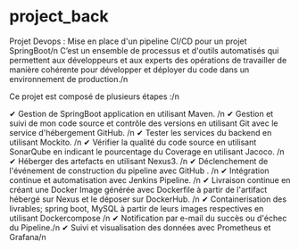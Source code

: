 # project_back
Projet Devops : Mise en place d'un pipeline CI/CD pour un projet SpringBoot/n
C’est un ensemble de processus et d'outils automatisés qui permettent aux développeurs et aux experts des opérations de travailler de manière cohérente pour développer et déployer du code dans un environnement de production./n

Ce projet est composé de plusieurs étapes :/n

✔ Gestion de SpringBoot application en utilisant Maven. /n
✔ Gestion et suivi de mon code source et contrôle des versions en utilisant Git avec le service d'hébergement GitHub. /n
✔ Tester les services du backend en utilisant Mockito. /n
✔ Vérifier la qualité du code source en utilisant SonarQube en indicant le pourcentage du Coverage en utilisant Jacoco. /n
✔ Héberger des artefacts en utilisant Nexus3. /n
✔ Déclenchement de l'événement de construction du pipeline avec GitHub . /n
✔ Intégration continue et automatisation avec Jenkins Pipeline. /n
✔ Livraison continue en créant une Docker Image générée avec Dockerfile à partir de l'artifact hébergé sur Nexus et le déposer sur DockerHub. /n
✔ Containerisation des livrables; spring boot, MySQL à partir de leurs images respectives en utilisant Dockercompose /n
✔ Notification par e-mail du succès ou d'échec du Pipeline./n
✔ Suivi et visualisation des données avec Prometheus et Grafana/n
